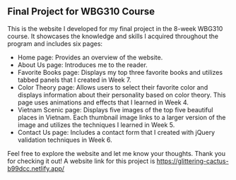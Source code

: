 ## Final Project for WBG310 Course

This is the website I developed for my final project in the 8-week WBG310 course. It showcases the knowledge and skills I acquired throughout the program and includes six pages:

- Home page: Provides an overview of the website.
- About Us page: Introduces me to the reader.
- Favorite Books page: Displays my top three favorite books and utilizes tabbed panels that I created in Week 7.
- Color Theory page: Allows users to select their favorite color and displays information about their personality based on color theory. This page uses animations and effects that I learned in Week 4.
- Vietnam Scenic page: Displays five images of the top five beautiful places in Vietnam. Each thumbnail image links to a larger version of the image and utilizes the techniques I learned in Week 5.
- Contact Us page: Includes a contact form that I created with jQuery validation techniques in Week 6.

Feel free to explore the website and let me know your thoughts. Thank you for checking it out!
A website link for this project is https://glittering-cactus-b99dcc.netlify.app/

